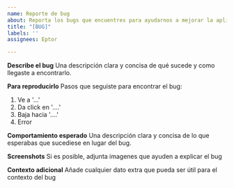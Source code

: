 ```yaml
---
name: Reporte de bug
about: Reporta los bugs que encuentres para ayudarnos a mejorar la aplicación.
title: "[BUG]"
labels: ''
assignees: Eptor

---
```


**Describe el bug**
Una descripción clara y concisa de qué sucede y como llegaste a encontrarlo.

**Para reproducirlo**
Pasos que seguiste para encontrar el bug:
1. Ve a '...'
2. Da click en '....'
3. Baja hacia '....'
4. Error

**Comportamiento esperado**
Una descripción clara y concisa de lo que esperabas que sucediese en lugar del bug.

**Screenshots**
Si es posible, adjunta imagenes que ayuden a explicar el bug

**Contexto adicional**
Añade cualquier dato extra que pueda ser útil para el contexto del bug
